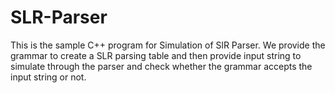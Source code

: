 # SLR-Parser
This is the sample C++ program for Simulation of SlR Parser. We provide the grammar to create a SLR parsing table and then provide input string to simulate through the parser and check whether the grammar accepts the input string or not.
